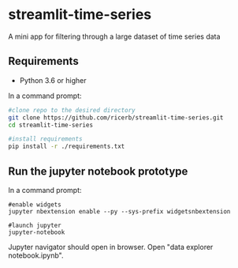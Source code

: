 # streamlit-time-series

A mini app for filtering through a large dataset of time series data

## Requirements

* Python 3.6 or higher

In a command prompt:

```bash
#clone repo to the desired directory
git clone https://github.com/ricerb/streamlit-time-series.git
cd streamlit-time-series

#install requirements
pip install -r ./requirements.txt
```

## Run the jupyter notebook prototype

In a command prompt:

```
#enable widgets
jupyter nbextension enable --py --sys-prefix widgetsnbextension

#launch jupyter
jupyter-notebook
```
Jupyter navigator should open in browser. Open "data explorer notebook.ipynb".